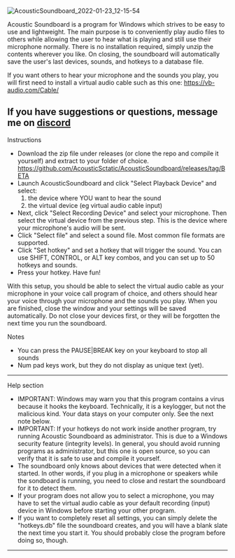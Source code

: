 ![AcousticSoundboard_2022-01-23_12-15-54](https://user-images.githubusercontent.com/64415017/150692162-4ae9ae60-7821-4e36-9b6a-6630eb629706.png)

Acoustic Soundboard is a program for Windows which strives to be easy to use and lightweight. The main purpose is to conveniently play audio files to others while allowing the user to hear what is playing and still use their microphone normally. There is no installation required, simply unzip the contents wherever you like. On closing, the soundboard will automatically save the user's last devices, sounds, and hotkeys to a database file.

If you want others to hear your microphone and the sounds you play, you will first need to install a virtual audio cable such as this one:
https://vb-audio.com/Cable/

If you have suggestions or questions, message me on [discord](https://discord.gg/u65C78qzKs)
----------------------------------------
Instructions
* Download the zip file under releases (or clone the repo and compile it yourself) and extract to your folder of choice. https://github.com/AcousticSctatic/AcousticSoundboard/releases/tag/BETA
* Launch AcousticSoundboard and click "Select Playback Device" and select: 
  1. the device where YOU want to hear the sound
  2. the virtual device (eg virtual audio cable input)
* Next, click "Select Recording Device" and select your microphone. Then select the virtual device from the previous step. This is the device where your microphone's audio will be sent.
* Click "Select file" and select a sound file. Most common file formats are supported.
* Click "Set hotkey" and set a hotkey that will trigger the sound. You can use SHIFT, CONTROL, or ALT key combos, and you can set up to 50 hotkeys and sounds.
* Press your hotkey. Have fun!

With this setup, you should be able to select the virtual audio cable as your microphone in your voice call program of choice, and others should hear your voice through your microphone and the sounds you play. When you are finished, close the window and your settings will be saved automatically. Do not close your devices first, or they will be forgotten the next time you run the soundboard. 

Notes
* You can press the PAUSE|BREAK key on your keyboard to stop all sounds
* Num pad keys work, but they do not display as unique text (yet).
----------------------------------------
Help section
* IMPORTANT: Windows may warn you that this program contains a virus because it hooks the keyboard. Technically, it is a keylogger, but not the malicious kind. Your data stays on your computer only. See the next note below.
* IMPORTANT: If your hotkeys do not work inside another program, try running Acoustic Soundboard as administrator. This is due to a Windows security feature (integrity levels). In general, you should avoid running programs as administrator, but this one is open source, so you can verify that it is safe to use and compile it yourself.
* The soundboard only knows about devices that were detected when it started. In other words, if you plug in a microphone or speakers while the sondboard is running, you need to close and restart the soundboard for it to detect them.
* If your program does not allow you to select a microphone, you may have to set the virtual audio cable as your default recording (input) device in Windows before starting your other program.
* If you want to completely reset all settings, you can simply delete the "hotkeys.db" file the soundboard creates, and you will have a blank slate the next time you start it. You should probably close the program before doing so, though.
 ----------------------------------------
